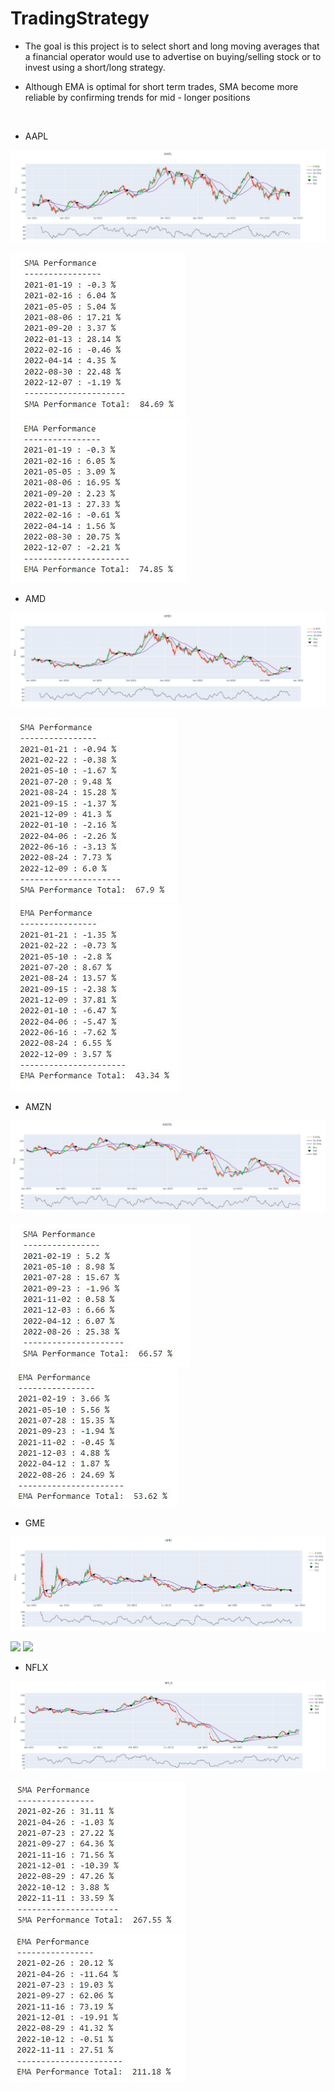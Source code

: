# TradingStrategy

- The goal is this project is to select short and long moving averages that a financial operator would use to advertise on buying/selling stock or to invest using a short/long strategy.

- Although EMA is optimal for short term trades, SMA become more reliable by confirming trends for mid - longer positions

<br />

- AAPL

![](TradingStrategy/screenshots/AAPL.JPG)


![](TradingStrategy/screenshots/aaplSMA.JPG) ![](TradingStrategy/screenshots/aaplEMA.JPG)


- AMD

![](TradingStrategy/screenshots/AMD.JPG)


![](TradingStrategy/screenshots/amdSMA.JPG) ![](TradingStrategy/screenshots/amdEMA.JPG)

- AMZN

![](TradingStrategy/screenshots/AMZN.JPG)


![](TradingStrategy/screenshots/amznSMA.JPG) ![](TradingStrategy/screenshots/amznEMA.JPG)

- GME

![](TradingStrategy/screenshots/GME.JPG)


![](TradingStrategy/screenshots/gmeSMA.JPG) ![](TradingStrategy/screenshots/gmeEMA.JPG)

- NFLX

![](TradingStrategy/screenshots/NFLX.JPG)


![](TradingStrategy/screenshots/nflxSMA.JPG) ![](TradingStrategy/screenshots/nflxEMA.JPG)



